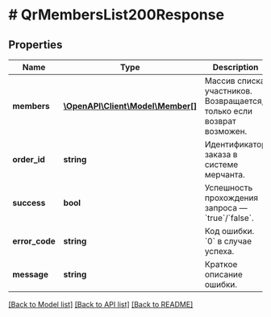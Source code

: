 # # QrMembersList200Response

## Properties

Name | Type | Description | Notes
------------ | ------------- | ------------- | -------------
**members** | [**\OpenAPI\Client\Model\Member[]**](Member.md) | Массив списка участников. Возвращается, только если возврат возможен. | [optional]
**order_id** | **string** | Идентификатор заказа в системе мерчанта. |
**success** | **bool** | Успешность прохождения запроса — &#x60;true&#x60;/&#x60;false&#x60;. |
**error_code** | **string** | Код ошибки. &#x60;0&#x60; в случае успеха. |
**message** | **string** | Краткое описание ошибки. | [optional]

[[Back to Model list]](../../README.md#models) [[Back to API list]](../../README.md#endpoints) [[Back to README]](../../README.md)
